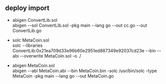 
## deploy import

- abigen ConvertLib.sol  
abigen --sol ConvertLib.sol -pkg main --lang go --out cc.go --out ConvertLib.go

- solc MetaCoin.sol  
solc --libraries ConvertLib:0x21ea709d33e96b60e2951ed887349e92037cd23e --bin --abi --overwrite MetaCoin.sol -o ./

- abigen MetaCoin.sol  
abigen --abi MetaCoin.abi --bin MetaCoin.bin -solc /usr/bin/solc -type MetaCoin -pkg main --lang go --out MetaCoin.go
